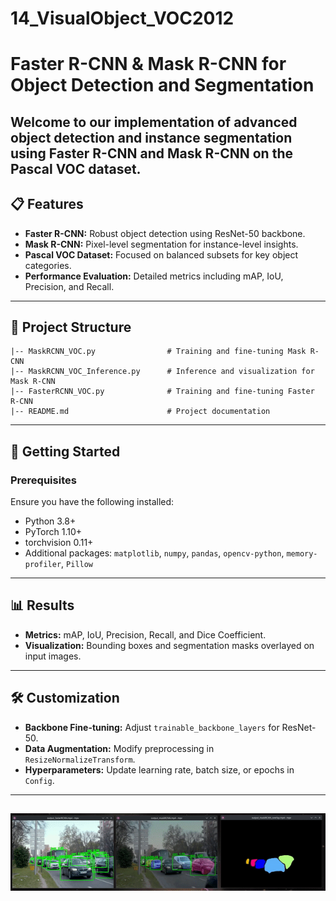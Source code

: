 # 14_VisualObject_VOC2012
# Faster R-CNN & Mask R-CNN for Object Detection and Segmentation

Welcome to our implementation of advanced object detection and instance segmentation using **Faster R-CNN** and **Mask R-CNN** on the Pascal VOC dataset. 
---

## 📋 **Features**
- **Faster R-CNN:** Robust object detection using ResNet-50 backbone.
- **Mask R-CNN:** Pixel-level segmentation for instance-level insights.
- **Pascal VOC Dataset:** Focused on balanced subsets for key object categories.
- **Performance Evaluation:** Detailed metrics including mAP, IoU, Precision, and Recall.

---

## 📂 **Project Structure**
```
|-- MaskRCNN_VOC.py                # Training and fine-tuning Mask R-CNN
|-- MaskRCNN_VOC_Inference.py      # Inference and visualization for Mask R-CNN
|-- FasterRCNN_VOC.py              # Training and fine-tuning Faster R-CNN
|-- README.md                      # Project documentation
```

---

## 🚀 **Getting Started**

### Prerequisites
Ensure you have the following installed:
- Python 3.8+
- PyTorch 1.10+
- torchvision 0.11+
- Additional packages: `matplotlib`, `numpy`, `pandas`, `opencv-python`, `memory-profiler`, `Pillow`

---

## 📊 **Results**
- **Metrics:** mAP, IoU, Precision, Recall, and Dice Coefficient.
- **Visualization:** Bounding boxes and segmentation masks overlayed on input images.

---

## 🛠 **Customization**
- **Backbone Fine-tuning:** Adjust `trainable_backbone_layers` for ResNet-50.
- **Data Augmentation:** Modify preprocessing in `ResizeNormalizeTransform`.
- **Hyperparameters:** Update learning rate, batch size, or epochs in `Config`.

---
 [![VisualObjectRecognition](https://github.com/georaiser/14_VisualObjectRecognition/blob/master/FasterRCNN_MaskRCNN.gif?raw=true)](https://github.com/georaiser/14_VisualObjectRecognition)
---
